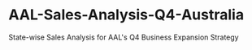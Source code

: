 # AAL-Sales-Analysis-Q4-Australia
State-wise Sales Analysis for AAL's Q4 Business Expansion Strategy
